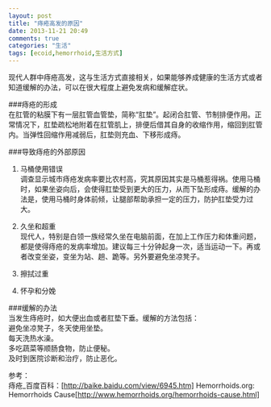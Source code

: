 ```yaml
---
layout: post
title: "痔疮高发的原因"
date: 2013-11-21 20:49
comments: true
categories: "生活"
tags: [ecoid,hemorrhoid,生活方式]
---
```

现代人群中痔疮高发，这与生活方式直接相关，如果能够养成健康的生活方式或者知道缓解的办法，可以在很大程度上避免发病和缓解症状。  

###痔疮的形成  
在肛管的粘膜下有一层肛管血管垫，简称“肛垫”。起闭合肛管、节制排便作用。正常情况下，肛垫疏松地附着在肛管肌上，排便后借其自身的收缩作用，缩回到肛管内。当弹性回缩作用减弱后，肛垫则充血、下移形成痔。  

###导致痔疮的外部原因  

1. 马桶使用错误  
调查显示城市痔疮发病率要比农村高，究其原因其实是马桶惹得祸。使用马桶时，如果坐姿向后，会使得肛垫受到更大的压力，从而下坠形成痔。缓解的办法是，使用马桶时身体前倾，让腿部帮助承担一定的压力，防护肛垫受力过大。  

2. 久坐和超重  
现代人，特别是白领一族经常久坐在电脑前面，在加上工作压力和体重问题，都是使得痔疮的发病率增加。建议每三十分钟起身一次，适当运动一下。再或者改变坐姿，变坐为站、趟、跪等。另外要避免坐凉凳子。  

3. 擦拭过重  

4. 怀孕和分娩  

###缓解的办法  
当发生痔疮时，如大便出血或者肛垫下垂。缓解的方法包括：  
避免坐凉凳子，冬天使用坐垫。  
每天洗热水澡。  
多吃蔬菜等顺肠食物，防止便秘。  
及时到医院诊断和治疗，防止恶化。  


参考：  
痔疮_百度百科：[http://baike.baidu.com/view/6945.htm]
Hemorrhoids.org: Hemorrhoids Cause[http://www.hemorrhoids.org/hemorrhoids-cause.html]